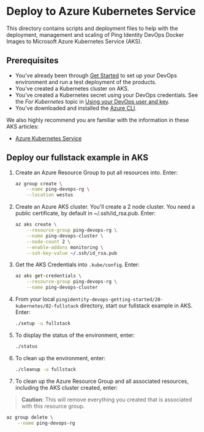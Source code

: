 # Deploy to Azure Kubernetes Service

This directory contains scripts and deployment files to help with the deployment, management and scaling of Ping Identity DevOps Docker Images to Microsoft Azure Kubernetes Service (AKS).

## Prerequisites

* You've already been through [Get Started](getStarted.md) to set up your DevOps environment and run a test deployment of the products.
* You've created a Kubernetes cluster on AKS. 
* You've created a Kubernetes secret using your DevOps credentials. See the *For Kubernetes* topic in [Using your DevOps user and key](devopsUserKey.md).
* You've downloaded and installed the [Azure CLI](https://docs.microsoft.com/cli/azure/install-azure-cli).

We also highly recommend you are familiar with the information in these AKS articles:

* [Azure Kubernetes Service](https://docs.microsoft.com/en-us/azure/aks/intro-kubernetes)

## Deploy our fullstack example in AKS

1. Create an Azure Resource Group to put all resources into. Enter:

   ```bash
   az group create \
       --name ping-devops-rg \
       --location westus
   ```

2. Create an Azure AKS cluster. You'll create a 2 node cluster. You need a public certificate, by default in ~/.ssh/id_rsa.pub. Enter:

   ```bash
   az aks create \
       --resource-group ping-devops-rg \
       --name ping-devops-cluster \
       --node-count 2 \
       --enable-addons monitoring \
       --ssh-key-value ~/.ssh/id_rsa.pub
   ```

3. Get the AKS Credentials into `.kube/config`. Enter:

   ```bash
   az aks get-credentials \
       --resource-group ping-devops-rg \
       --name ping-devops-cluster
   ```

4. From your local `pingidentity-devops-getting-started/20-kubernetes/02-fullstack` directory, start our fullstack example in AKS. Enter:

   ```bash
   ./setup -u fullstack
   ```

5. To display the status of the environment, enter:

   ```bash
   ./status
   ```

6. To clean up the environment, enter:

   ```bash
   ./cleanup -u fullstack
   ```

7. To clean up the Azure Resource Group and all associated resources, including the AKS cluster created, enter:

> **Caution**: This will remove everything you created that is associated with this resource group.

   ```bash
   az group delete \
       --name ping-devops-rg
   ```


